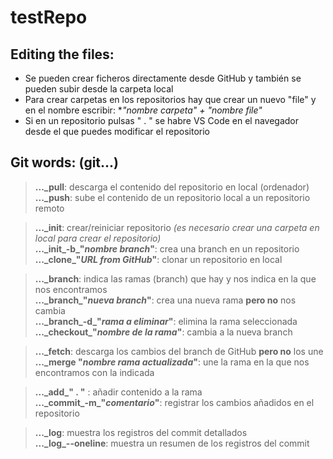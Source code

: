 # testRepo
## Editing the files:
- Se pueden crear ficheros directamente desde GitHub y también se pueden subir desde la carpeta local
- Para crear carpetas en los repositorios hay que crear un nuevo "file" y en el nombre escribir: **"nombre carpeta" + "nombre file"*
- Si en un repositorio pulsas " . " se habre VS Code en el navegador desde el que puedes modificar el repositorio

## Git words: (git...)
> **..._pull**: descarga el contenido del repositorio en local (ordenador) \
> **..._push**: sube el contenido de un repositorio local a un repositorio remoto

> **..._init**: crear/reiniciar repositorio _(es necesario crear una carpeta en local para crear el repositorio)_ \
> **..._init\_-b\_"_nombre branch_"**: crea una branch en un repositorio \
> **..._clone\_"_URL from GitHub_"**: clonar un repositorio en local

> **..._branch**: indica las ramas (branch) que hay y nos indica en la que nos encontramos \
> **..._branch\_"_nueva branch_"**: crea una nueva rama **pero no** nos cambia \
> **..._branch\_-d\_"_rama a eliminar_"**: elimina la rama seleccionada \
> **..._checkout\_"_nombre de la rama_"**: cambia a la nueva branch

> **..._fetch**: descarga los cambios del branch de GitHub **pero no** los une \
> **..._merge "_nombre rama actualizada_"**: une la rama en la que nos encontramos con la indicada

> **..._add\_" . "** : añadir contenido a la rama \
> **..._commit\_-m\_"_comentario_"**: registrar los cambios añadidos en el repositorio

> **..._log**: muestra los registros del commit detallados \
> **..._log\_--oneline**: muestra un resumen de los registros del commit
